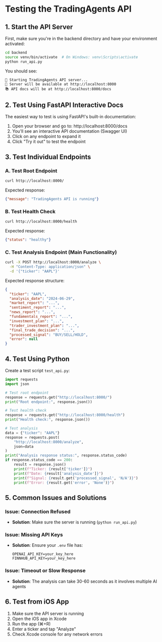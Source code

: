 # Testing the TradingAgents API

## 1. Start the API Server

First, make sure you're in the backend directory and have your environment activated:

```bash
cd backend
source venv/bin/activate  # On Windows: venv\Scripts\activate
python run_api.py
```

You should see:
```
🚀 Starting TradingAgents API server...
📍 Server will be available at http://localhost:8000
📚 API docs will be at http://localhost:8000/docs
```

## 2. Test Using FastAPI Interactive Docs

The easiest way to test is using FastAPI's built-in documentation:

1. Open your browser and go to: http://localhost:8000/docs
2. You'll see an interactive API documentation (Swagger UI)
3. Click on any endpoint to expand it
4. Click "Try it out" to test the endpoint

## 3. Test Individual Endpoints

### A. Test Root Endpoint
```bash
curl http://localhost:8000/
```

Expected response:
```json
{"message": "TradingAgents API is running"}
```

### B. Test Health Check
```bash
curl http://localhost:8000/health
```

Expected response:
```json
{"status": "healthy"}
```

### C. Test Analysis Endpoint (Main Functionality)
```bash
curl -X POST http://localhost:8000/analyze \
  -H "Content-Type: application/json" \
  -d '{"ticker": "AAPL"}'
```

Expected response structure:
```json
{
  "ticker": "AAPL",
  "analysis_date": "2024-06-29",
  "market_report": "...",
  "sentiment_report": "...",
  "news_report": "...",
  "fundamentals_report": "...",
  "investment_plan": "...",
  "trader_investment_plan": "...",
  "final_trade_decision": "...",
  "processed_signal": "BUY/SELL/HOLD",
  "error": null
}
```

## 4. Test Using Python

Create a test script `test_api.py`:

```python
import requests
import json

# Test root endpoint
response = requests.get("http://localhost:8000/")
print("Root endpoint:", response.json())

# Test health check
response = requests.get("http://localhost:8000/health")
print("Health check:", response.json())

# Test analysis
data = {"ticker": "AAPL"}
response = requests.post(
    "http://localhost:8000/analyze",
    json=data
)
print("Analysis response status:", response.status_code)
if response.status_code == 200:
    result = response.json()
    print(f"Ticker: {result['ticker']}")
    print(f"Date: {result['analysis_date']}")
    print(f"Signal: {result.get('processed_signal', 'N/A')}")
    print(f"Error: {result.get('error', 'None')}")
```

## 5. Common Issues and Solutions

### Issue: Connection Refused
- **Solution**: Make sure the server is running (`python run_api.py`)

### Issue: Missing API Keys
- **Solution**: Ensure your `.env` file has:
  ```
  OPENAI_API_KEY=your_key_here
  FINNHUB_API_KEY=your_key_here
  ```

### Issue: Timeout or Slow Response
- **Solution**: The analysis can take 30-60 seconds as it involves multiple AI agents

## 6. Test from iOS App

1. Make sure the API server is running
2. Open the iOS app in Xcode
3. Run the app (⌘+R)
4. Enter a ticker and tap "Analyze"
5. Check Xcode console for any network errors 